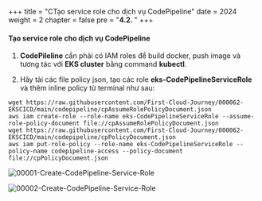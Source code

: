 +++
title = "CTạo service role cho dịch vụ CodePipeline"
date = 2024
weight = 2
chapter = false
pre = "<b>4.2. </b>"
+++

#### Tạo service role cho dịch vụ CodePipeline
1. **CodePileline** cần phải có IAM roles để build docker, push image và tương tác với **EKS cluster** bằng command **kubectl**.

2. Hãy tải các file policy json, tạo các role **eks-CodePipelineServiceRole** và thêm inline policy từ terminal như sau:

```
wget https://raw.githubusercontent.com/First-Cloud-Journey/000062-EKSCICD/main/codepipeline/cpAssumeRolePolicyDocument.json
aws iam create-role --role-name eks-CodePipelineServiceRole --assume-role-policy-document file://cpAssumeRolePolicyDocument.json
wget https://raw.githubusercontent.com/First-Cloud-Journey/000062-EKSCICD/main/codepipeline/cpPolicyDocument.json
aws iam put-role-policy --role-name eks-CodePipelineServiceRole --policy-name codepipeline-access --policy-document file://cpPolicyDocument.json

```

![00001-Create-CodePipeline-Service-Role](/000062_CICDonEKS/images/4-Generate-Code-Pipeline/2-Create-CodePipeline-Service-Role/00001-Create-CodePipeline-Service-Role.png?width=90pc)

![00002-Create-CodePipeline-Service-Role](/000062_CICDonEKS/images/4-Generate-Code-Pipeline/2-Create-CodePipeline-Service-Role/00002-Create-CodePipeline-Service-Role.png?width=90pc)
